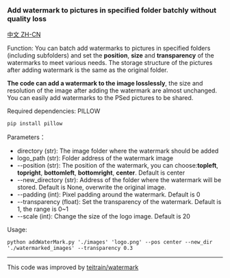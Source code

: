 ### Add watermark to pictures in specified folder batchly without quality loss

[中文 ZH-CN](readme/README.ZH_CN.md)

Function: You can batch add watermarks to pictures in specified folders (including subfolders) and set the **position**, **size** and **transparency** of the watermarks to meet various needs.
The storage structure of the pictures after adding watermark is the same as the original folder.

**The code can add a watermark to the image losslessly**, the size and resolution of the image after adding the watermark are almost unchanged. You can easily add watermarks to the PSed pictures to be shared.

Required dependencies: PILLOW

```
pip install pillow
```

Parameters：

- directory (str): The image folder where the watermark should be added
- logo_path (str): Folder address of the watermark image
- --position (str): The position of the watermark, you can choose:**topleft**, **topright**, **bottomleft**, **bottomright**, **center**. Default is center
- --new_directory (str): Address of the folder where the watermark will be stored. Default is None, overwrite the original image.
- --padding (int): Pixel padding around the watermark. Default is 0
- --transparency (float): Set the transparency of the watermark. Default is 1, the range is 0~1
- --scale (int): Change the size of the logo image. Default is 20

Usage:

```
python addWaterMark.py './images' 'logo.png' --pos center --new_dir './watermarked_images' --transparency 0.3
```

---

This code was improved by [teitrain/watermark](https://github.com/theitrain/watermar)
